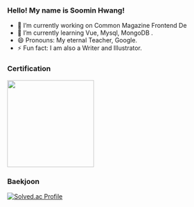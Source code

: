 ### Hello! My name is Soomin Hwang!

- 🔭 I’m currently working on Common Magazine Frontend De
- 🌱 I’m currently learning Vue, Mysql, MongoDB .
- 😄 Pronouns: My eternal Teacher, Google.
- ⚡ Fun fact: I am also a Writer and Illustrator.

### Certification
<img src="https://images.credly.com/images/be8fcaeb-c769-4858-b567-ffaaa73ce8cf/image.png" width="200" height="200"></img>

### Baekjoon
[![Solved.ac Profile](http://mazassumnida.wtf/api/v2/generate_badge?boj=kie6974)](https://solved.ac/kie6974/)

